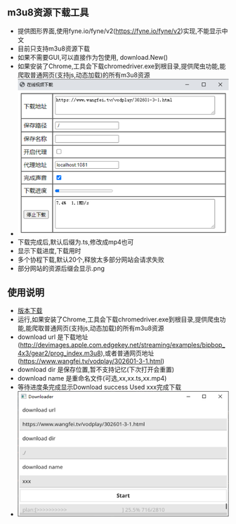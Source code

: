 ## m3u8资源下载工具
* 提供图形界面,使用fyne.io/fyne/v2(https://fyne.io/fyne/v2)实现,不能显示中文
* 目前只支持m3u8资源下载
* 如果不需要GUI,可以直接作为包使用, download.New()
* 如果安装了Chrome,工具会下载chromedriver.exe到根目录,提供爬虫功能,能爬取普通网页(支持js,动态加载)的所有m3u8资源
* ![](doc/downloader.png)
* 下载完成后,默认后缀为.ts,修改成mp4也可
* 显示下载进度,下载用时
* 多个协程下载,默认20个,释放太多部分网站会请求失败
* 部分网站的资源后缀会显示.png

## 使用说明
* [版本下载](https://github.com/injoyai/downloader/releases )
* 运行,如果安装了Chrome,工具会下载chromedriver.exe到根目录,提供爬虫功能,能爬取普通网页(支持js,动态加载)的所有m3u8资源
* download url 是下载地址(http://devimages.apple.com.edgekey.net/streaming/examples/bipbop_4x3/gear2/prog_index.m3u8),或者普通网页地址(https://www.wangfei.tv/vodplay/302601-3-1.html)
* download dir 是保存位置,暂不支持记忆(下次打开会重置)
* download name 是重命名文件(可选,xx,xx.ts,xx.mp4) 
* 等待进度条完成显示Download success Used xxx完成下载
* ![](doc/plan.png)